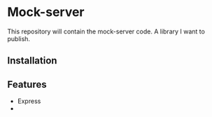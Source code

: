 # Mock-server

This repository will contain the mock-server code. A library I want to publish.

## Installation


## Features

- Express
- 
